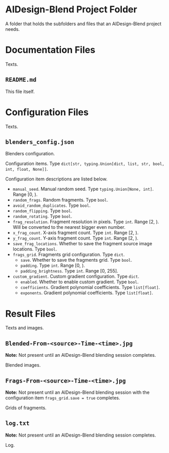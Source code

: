 <!---
Copyright 2022 Yucheng Liu. GNU GPL3 license.
GNU GPL3 license copy: https://www.gnu.org/licenses/gpl-3.0.txt
First added by username: liu-yucheng
Last updated by username: liu-yucheng
--->

# AIDesign-Blend Project Folder

A folder that holds the subfolders and files that an AIDesign-Blend project needs.

# Documentation Files

Texts.

## `README.md`

This file itself.

# Configuration Files

Texts.

## `blenders_config.json`

Blenders configuration.

Configuration items. Type `dict[str, typing.Union[dict, list, str, bool, int, float, None]]`.

Configuration item descriptions are listed below.

- `manual_seed`. Manual random seed. Type `typing.Union[None, int]`. Range [0, ).
- `random_frags`. Random fragments. Type `bool`.
- `avoid_random_duplicates`. Type `bool`.
- `random_flipping`. Type `bool`.
- `random_rotating`. Type `bool`.
- `frag_resolution`. Fragment resolution in pixels. Type `int`. Range [2, ). Will be converted to the nearest bigger even number.
- `x_frag_count`. X-axis fragment count. Type `int`. Range [2, ).
- `y_frag_count`. Y-axis fragment count. Type `int`. Range [2, ).
- `save_frag_locations`. Whether to save the fragment source image locations. Type `bool`.
- `frags_grid`. Fragments grid configuration. Type `dict`.
  - `save`. Whether to save the fragments grid. Type `bool`.
  - `padding`. Type `int`. Range [0, ).
  - `padding_brightness`. Type `int`. Range [0, 255].
- `custom_gradient`. Custom gradient configuration. Type `dict`.
  - `enabled`. Whether to enable custom gradient. Type `bool`.
  - `coefficients`. Gradient polynomial coefficients. Type `list[float]`.
  - `exponents`. Gradient polynomial coefficients. Type `list[float]`.

# Result Files

Texts and images.

## `Blended-From-<source>-Time-<time>.jpg`

**Note:** Not present until an AIDesign-Blend blending session completes.

Blended images.

## `Frags-From-<source>-Time-<time>.jpg`

**Note:** Not present until an AIDesign-Blend blending session with the configuration item `frags_grid.save = true` completes.

Grids of fragments.

## `log.txt`

**Note:** Not present until an AIDesign-Blend blending session completes.

Log.
